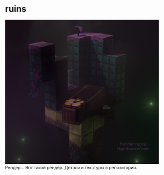 # ruins
![room banner](Roomruins_20250604135045.png)
Рендер...
Вот такой рендер. Детали и текстуры в репозитории.
